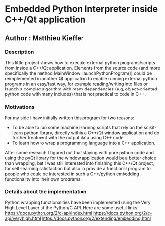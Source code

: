# Embedded Python Interpreter inside C++/Qt application
## Author : Matthieu Kieffer

### Description
This little project shows how to execute external python programs/scripts from inside a C++/Qt application. 
Elements from the source code (and more specifically the method MainWindow::launchPythonProgram()) could be reimplemented in another Qt application to enable running external python programs in an easy/fast way, for example reading/writing into files or launch a complex algorithm with many dependencies (e.g; object-oriented python code with many includes) that is not practical to code in C++.

### Motivations
For my side I have initially written this program for two reasons:
- To be able to run some machine learning scripts that rely on the scikit-learn python library, directly within a C++/Qt window application and do further treatment with the output data using C++ code.
- To learn how to wrap a programming language into a C++ application.

After some research I figured out that staying with pure python code and using the pyQt library for the window application would be a better choice than wrapping, but I was still interested into finishing this C++/Qt project, for self-learning satisfaction but also to provide a functional program to people who could be interested in such a C++/python embedding functionality into their own programs.

### Details about the implementation
Python wrapping functionalities have been implemented using the Very High Level Layer of the Python/C API. Here are some useful links: 
https://docs.python.org/2/c-api/index.html
https://docs.python.org/2/c-api/veryhigh.html
https://docs.python.org/2/extending/embedding.html



